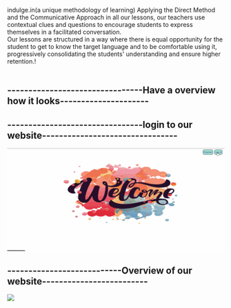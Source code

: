 indulge.in(a unique methodology of learning)
    Applying the Direct Method and the Communicative Approach in all our lessons, our teachers use contextual clues and
    questions to encourage students to express themselves in a facilitated conversation.
    </br>
    Our lessons are structured in a way where there is equal opportunity for the student to get to know the target language and to be comfortable
    using it, progressively consolidating the students' understanding and ensure higher retention.!
  </br>
  </br>
  
## --------------------------------Have a overview how it looks--------------------- ##
## --------------------------------login to our website-------------------------------- ##
![](int221ca3_1.gif)
## ---------------------------Overview of our website------------------------- ##
![](int221ca3_2.gif)
